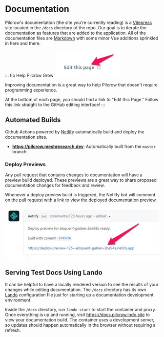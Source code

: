 # Documentation

Pilcrow's documentation (the site you're currently reading) is a [Vitepress](https://vitepress.dev) site located in the `/docs` directory of the repo.  Our goal is to iterate the documentation as features that are added to the application.  All of the documentation files are [Markdown](https://www.markdownguide.org/getting-started/) with some minor Vue additions sprinkled in here and there.

::: tip Help Pilcrow Grow
![edit this page screenshot](./images/edit_this_page.jpg)

Improving documentation is a great way to help Pilcrow that doesn't require programming experience.

At the bottom of each page, you should find a link to "Edit this Page."  Follow this link straight to the GitHub editing interface!
:::
## Automated Builds
Github Actions powered by [Netlify](https://netlify.com) automatically build and deploy the documentation sites.

- **<https://pilcrow.meshresearch.dev>**: Automatically built from the `master` branch.

### Deploy Previews

Any pull request that contains changes to documentation will have a preview build deployed.  These previews are a great way to share proposed documentation changes for feedback and review.

Whenever a deploy preview build is triggered, the Netlify bot will comment on the pull request with a link to view the deployed documentation preview.

![deploy previews screenshot](./images/deploy_previews.jpg)

## Serving Test Docs Using Lando

It can be helpful to have a locally rendered version to see the results of your changes while editing documentation.  The `/docs` directory has its own [Lando](https://lando.dev) configuration file just for starting up a documentation development environment.

Inside the `/docs` directory, run `lando start` to start the container and proxy.  Once everything is up and running, visit <https://docs.pilcrow.lndo.site> to view your documentation build.  The container uses a development server, so updates should happen automatically in the browser without requiring a refresh.
